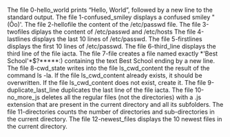 The file 0-hello_world prints “Hello, World”, followed by a new line to the standard output.
The file 1-confused_smiley displays a confused smiley "\(Ôo\)\'.
The file 2-hellofile the content of the /etc/passwd file.
The file 3-twofiles diplays the content of /etc/passwd and /etc/hosts
The file 4-lastlines displays the last 10 lines of /etc/passwd.
The file 5-firstlines displays  the first 10 lines of /etc/passwd.
The file 6-third_line displays the third line of the file iacta.
The file 7-file creates a file named exactly \*\'Best School\'\*$\?\*\*\*\*\*:) containing the text Best School ending by a new line.
The file 8-cwd_state writes into the file ls_cwd_content the result of the command ls -la. If the file ls_cwd_content already exists, it should be overwritten. If the file ls_cwd_content does not exist, create it.
The file 9-duplicate_last_line duplicates the last line of the file iacta.
The file 10-no_more_js deletes all the regular files (not the directories) with a .js extension that are present in the current directory and all its subfolders.
The file 11-directories counts the number of directories and sub-directories in the current directory.
The file 12-newest_files displays the 10 newest files in the current directory.
